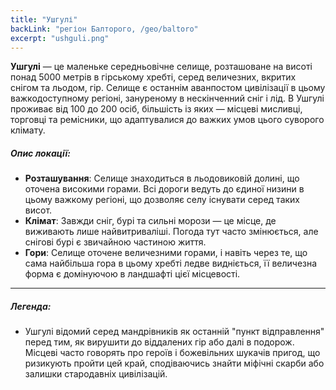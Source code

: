 ```yaml
---
title: "Ушгулі"
backLink: "регіон Балторого, /geo/baltoro"
excerpt: "ushguli.png"
---
```


**Ушгулі** — це маленьке середньовічне селище, розташоване на висоті понад 5000 метрів в гірському хребті, серед величезних, вкритих снігом та льодом, гір. Селище є останнім аванпостом цивілізації в цьому важкодоступному регіоні, зануреному в нескінченний сніг і лід. В Ушгулі проживає від 100 до 200 осіб, більшість із яких — місцеві мисливці, торговці та ремісники, що адаптувалися до важких умов цього суворого клімату.

##### Опис локації:

- **Розташування**: Селище знаходиться в льодовиковій долині, що оточена високими горами. Всі дороги ведуть до єдиної низини в цьому важкому регіоні, що дозволяє селу існувати серед таких висот.
- **Клімат**: Завжди сніг, бурі та сильні морози — це місце, де виживають лише найвитриваліші. Погода тут часто змінюється, але снігові бурі є звичайною частиною життя.
- **Гори**: Селище оточене величезними горами, і навіть через те, що сама найбільша гора в цьому хребті ледве видніється, її величезна форма є домінуючою в ландшафті цієї місцевості.

---

##### Легенда:

- Ушгулі відомий серед мандрівників як останній "пункт відправлення" перед тим, як вирушити до віддалених гір або далі в подорож. Місцеві часто говорять про героїв і божевільних шукачів пригод, що ризикують пройти цей край, сподіваючись знайти міфічні скарби або залишки стародавніх цивілізацій.
